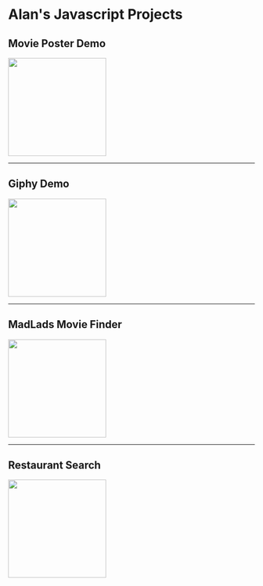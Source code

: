 <h1>Alan's Javascript Projects</h1>

<div class="card" style="width: 18rem;">
  <h2>Movie Poster Demo</h2>
  <a href="https://alanv73.github.io/movieposter/">
    <img src="https://alanv73.github.io/img/movie_poster.png" width="200">
  </a>
</div>
<hr/>
<div class="card" style="width: 18rem;">
  <h2>Giphy Demo</h2>
  <a href="https://alanv73.github.io/giphy/">
    <img src="https://alanv73.github.io/img/jsGiphy.png" width="200">
  </a>
</div>
<hr/>
<div class="card" style="width: 18rem;">
  <h2>MadLads Movie Finder</h2>
  <a href="https://alanv73.github.io/MadLads/">
    <img src="https://alanv73.github.io/img/madladmovie.png" width="200">
  </a>
</div>
<hr/>
<div class="card" style="width: 18rem;">
  <h2>Restaurant Search</h2>
  <a href="https://alanv73.github.io/zomato/">
    <img src="https://alanv73.github.io/img/zomato.png" width="200" target="_blank">
  </a>
</div>

